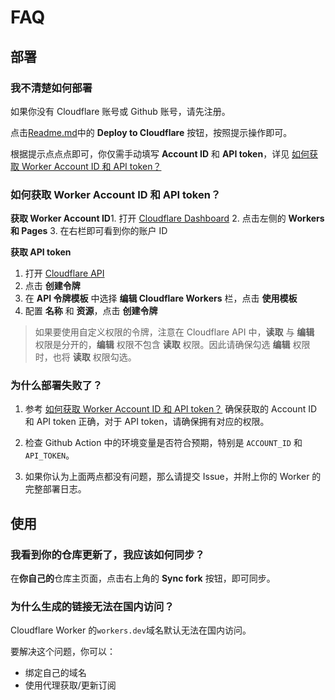 # FAQ

## 部署

### 我不清楚如何部署

如果你没有 Cloudflare 账号或 Github 账号，请先注册。

点击[Readme.md](../Readme.md)中的 **Deploy to Cloudflare** 按钮，按照提示操作即可。

根据提示点点点即可，你仅需手动填写 **Account ID** 和 **API token**，详见 [如何获取 Worker Account ID 和 API token？](#如何获取-worker-account-id-和-api-token)

### 如何获取 Worker Account ID 和 API token？

**获取 Worker Account ID**1. 打开 [Cloudflare Dashboard](https://dash.cloudflare.com/)
2. 点击左侧的 **Workers 和 Pages**
3. 在右栏即可看到你的账户 ID

**获取 API token**

1. 打开 [Cloudflare API](https://dash.cloudflare.com/profile/api-tokens)
2. 点击 **创建令牌**
3. 在 **API 令牌模板** 中选择 **编辑 Cloudflare Workers** 栏，点击 **使用模板**
4. 配置 **名称** 和 **资源**，点击 **创建令牌**

> 如果要使用自定义权限的令牌，注意在 Cloudflare API 中，**读取** 与 **编辑** 权限是分开的，**编辑** 权限不包含 **读取** 权限。因此请确保勾选 **编辑** 权限时，也将 **读取** 权限勾选。

### 为什么部署失败了？

1. 参考 [如何获取 Worker Account ID 和 API token？](#如何获取-worker-account-id-和-api-token) 确保获取的 Account ID 和 API token 正确，对于 API token，请确保拥有对应的权限。

2. 检查 Github Action 中的环境变量是否符合预期，特别是 `ACCOUNT_ID` 和 `API_TOKEN`。

3. 如果你认为上面两点都没有问题，那么请提交 Issue，并附上你的 Worker 的完整部署日志。

## 使用

### 我看到你的仓库更新了，我应该如何同步？

在**你自己的**仓库主页面，点击右上角的 **Sync fork** 按钮，即可同步。

### 为什么生成的链接无法在国内访问？

Cloudflare Worker 的`workers.dev`域名默认无法在国内访问。

要解决这个问题，你可以：

- 绑定自己的域名
- 使用代理获取/更新订阅
